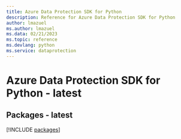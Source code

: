 ```yaml
---
title: Azure Data Protection SDK for Python
description: Reference for Azure Data Protection SDK for Python
author: lmazuel
ms.author: lmazuel
ms.data: 02/21/2023
ms.topic: reference
ms.devlang: python
ms.service: dataprotection
---
```

# Azure Data Protection SDK for Python - latest
## Packages - latest
[!INCLUDE [packages](data-protection-index.md)]